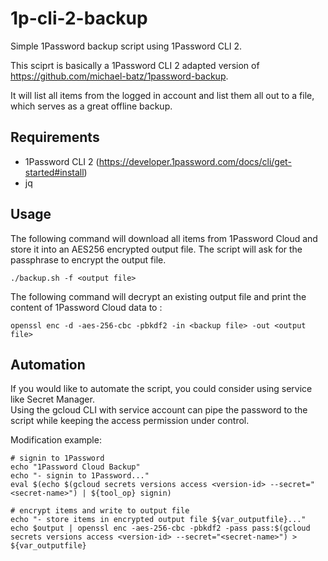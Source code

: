 # 1p-cli-2-backup
Simple 1Password backup script using 1Password CLI 2.  

This sciprt is basically a 1Password CLI 2 adapted version of https://github.com/michael-batz/1password-backup.  

It will list all items from the logged in account and list them all out to a file, which serves as a great offline backup.  

## Requirements

- 1Password CLI 2 (https://developer.1password.com/docs/cli/get-started#install)  
- jq

## Usage

The following command will download all items from 1Password Cloud and store it into an AES256 encrypted output file. The script will ask for the passphrase to encrypt the output file.

`./backup.sh -f <output file>`

The following command will decrypt an existing output file and print the content of 1Password Cloud data to <output file>:

`openssl enc -d -aes-256-cbc -pbkdf2 -in <backup file> -out <output file>`

## Automation

If you would like to automate the script, you could consider using service like Secret Manager.  
Using the gcloud CLI with service account can pipe the password to the script while keeping the access permission under control.  

Modification example:  

```
# signin to 1Password
echo "1Password Cloud Backup"
echo "- signin to 1Password..."
eval $(echo $(gcloud secrets versions access <version-id> --secret="<secret-name>") | ${tool_op} signin)
```

```
# encrypt items and write to output file
echo "- store items in encrypted output file ${var_outputfile}..."
echo $output | openssl enc -aes-256-cbc -pbkdf2 -pass pass:$(gcloud secrets versions access <version-id> --secret="<secret-name>") > ${var_outputfile}
```
